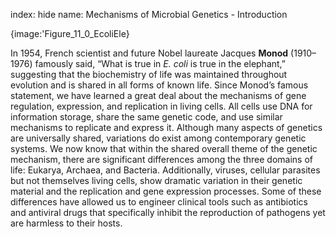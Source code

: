 index: hide
name: Mechanisms of Microbial Genetics - Introduction


{image:'Figure_11_0_EcoliEle}
        

In 1954, French scientist and future Nobel laureate Jacques  **Monod** (1910–1976) famously said, “What is true in  *E. coli* is true in the elephant,” suggesting that the biochemistry of life was maintained throughout evolution and is shared in all forms of known life. Since Monod’s famous statement, we have learned a great deal about the mechanisms of gene regulation, expression, and replication in living cells. All cells use DNA for information storage, share the same genetic code, and use similar mechanisms to replicate and express it. Although many aspects of genetics are universally shared, variations do exist among contemporary genetic systems. We now know that within the shared overall theme of the genetic mechanism, there are significant differences among the three domains of life: Eukarya, Archaea, and Bacteria. Additionally, viruses, cellular parasites but not themselves living cells, show dramatic variation in their genetic material and the replication and gene expression processes. Some of these differences have allowed us to engineer clinical tools such as antibiotics and antiviral drugs that specifically inhibit the reproduction of pathogens yet are harmless to their hosts.
